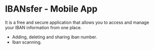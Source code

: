 # IBANsfer - Mobile App

It is a free and secure application that allows you to access and manage your IBAN information from one place.

- Adding, deleting and sharing iban number.
- Iban scanning.

